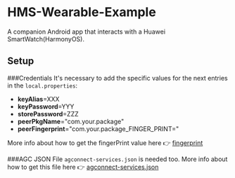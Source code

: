 ﻿# HMS-Wearable-Example

A companion Android app that interacts with a Huawei SmartWatch(HarmonyOS).

## Setup
###Credentials
It's necessary to add the specific values for the next entries in the `local.properties`:
* **keyAlias**=XXX
* **keyPassword**=YYY
* **storePassword**=ZZZ
* **peerPkgName**="com.your.package"
* **peerFingerprint**="com.your.package_FINGER_PRINT="

More info about how to get the fingerPrint value here :point_right: [fingerprint]

###AGC JSON File
`agconnect-services.json` is needed too. More info about how to get this file here  :point_right: [agconnect-services.json]

[fingerprint]: https://developer.huawei.com/consumer/en/doc/development/connectivity-Guides/fitnesswatch-send-message-0000001052460491#EN-US_TOPIC_0000001074076988__section1361217411408
[agconnect-services.json]: https://developer.huawei.com/consumer/de/doc/development/AppGallery-connect-Guides/agc-get-started